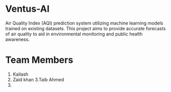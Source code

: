 # Ventus-AI
Air Quality Index (AQI) prediction system utilizing machine learning models trained on existing datasets. This project aims to provide accurate forecasts of air quality to aid in environmental monitoring and public health awareness.

# Team Members
1. Kailash
2. Zaid khan
3.Taib Ahmed
4.
